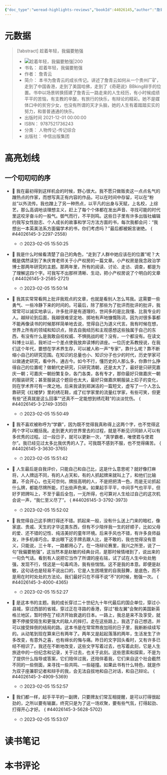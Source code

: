 ```yaml
---
{"doc_type":"weread-highlights-reviews","bookId":44026145,"author":"詹青云","cover":"https://wfqqreader-1252317822.image.myqcloud.com/cover/145/44026145/t7_44026145.jpg","reviewCount":0,"noteCount":8,"isbn":9787521736243,"category":"人物传记-传记综合","lastReadDate":"2023-02-05","dg-publish":true,"permalink":"/00inbox/weread/趁着年轻，我偏要勉强-詹青云/","dgPassFrontmatter":true,"created":"","updated":""}
---
```


# 元数据
> [!abstract] 趁着年轻，我偏要勉强
> - ![ 趁着年轻，我偏要勉强|200](https://wfqqreader-1252317822.image.myqcloud.com/cover/145/44026145/t7_44026145.jpg)
> - 书名： 趁着年轻，我偏要勉强
> - 作者： 詹青云
> - 简介： 本书为詹青云的成长传记。讲述了詹青云如何从一个贵州厂矿，走到了中国香港，走到了美国哈佛，走到了《奇葩说》BBking辩手的位置。书中以场景转换搭建了詹青云一路走来的人生经历，有小时候成绩平平的苦恼，有支教的辛酸，有旅行的快乐，有辩论的精彩。她不是媒体口中的贫穷少女，也没有所谓的天才头脑，她的人生有着踏踏实实的努力，和普普通通的快乐。
> - 出版时间 2021-12-01 00:00:00
> - ISBN： 9787521736243
> - 分类： 人物传记-传记综合
> - 出版社： 中信出版集团

# 高亮划线

## 一个叨叨叨的序


- 📌 我在最初得到这样机会的时候，野心很大。我不愿只做贩卖这一点点名气的蹭热点的作家，而想写真正有内容的作品，可以在时间中存留，可以在“粉丝”以外流传。我也蹭上了另一种热点，以平凡的出身与天赋，上名校，上综艺，那么高调地谈理想主义，赶上了每个个体都在发出声音、寻找可能的时代里这咬牙奋斗的一股气。御气而行，不平则鸣。这些日子里有许多出版社编辑约我写女性励志、个人成长的故事和学习方法方面的书，每次我都会问：“我想出一本英美法系方面偏学术的书，你们考虑吗？”最后都被婉言谢绝。
{ #44026145-3-2297-2558}

    - ⏱ 2023-02-05 15:50:25 

- 📌 我是什么时候看清楚了自己的角色，“走到了人群中她应该在的位置”呢？大概是偶然读到了朱庆育老师关于小产权房的一篇文章。小产权房是我念政治学博士那两年研究的主题。那两年里，所有的阅读、讨论、走访、调查，都是为了理解这四个字。可我写不出那样清晰、生动，把小产权房说了个明白的文章
{ #44026145-3-2585-2721}

    - ⏱ 2023-02-05 15:50:14 

- 📌 我其实常常看网上批评我观点的文章，也就是看别人怎么骂我。这需要一些勇气、一些冷静下来的时间的。可最后，除了那些为了批评而批评的批评，我常常可以诚实地承认，许多批评是有道理的，世间多的是比我懂、比我专业的人。越辩论到后面，我越很难坚定地、掷地有声地慷慨陈词，因为对很多事都不能再像读书的时候那样简单地去说，觉得自己为道义代言。我有时候在想，世界上所有的领域和知识点，除去自我经历和主观感想这些独属于自己的东西，有没有什么是我敢自视权威、不惧挑战的呢？没有，一个都没有。在读文科博士以前，我听过一个差点使我放弃读博的讲座。一位历史系教授说，在我们这个年代，要想在学术界生存，可以被人称一声“专家”，靠什么呢？靠不断缩小自己的研究范围。在知识的总量也小、知识分子也少的时代，历史学家可以做通史研究，看中外，通古今。如今不行，懂历史的人那么多，你靠什么挣得自己的位置呢？做朝代史研究，只研究清朝，还是太大了，最好是只研究嘉庆一朝；可嘉庆一朝纷繁复杂，各门各类，各有专才，那你最好只做嘉庆一朝的服装研究；甚至服装这个题目也太大，最好只做嘉庆朝服装上扣子的变化，则在学术界可有一席之地。后来我读到郑渊洁的一篇短文，虚写了一个人怎么靠研究《红楼梦》里的绣花鞋，成了红学家里的流量红学家，有些可笑，但更有些“还真就是这么回事”“还真不一定能想到绣花鞋”的淡淡忧伤。
{ #44026145-3-2749-3350}

    - ⏱ 2023-02-05 15:50:49 

- 📌 我不喜欢被称呼为“学霸”，因为既不觉得我真称得上这两个字，也不觉得这两个字可以概括我。走到更大的世界里去的过程，就是不断见识同龄人可以有多优秀的过程。过一段日子，就可以更新一次，“真学霸者，唯使君与使君尔”。我已经见过太多比我优秀的人了。可我既不感到不服，也不觉得痛苦。
{ #44026145-3-3630-3765}

    - ⏱ 2023-02-05 15:51:42 

- 📌 人生最后是自我评价，只能自己和自己比，这是什么意思呢？就好像打麻将，人人牌运不同，有的人占天和，有的人抓起牌来就叫上了，和他们比输赢，不会开心，也无可奈何。牌技高明的人，不是把把清一色，而是无论抓起什么牌，都能尽牌所能，打出些声色来。如果起手平平，中间手气也平平，但好歹把牌叫上，不至于最后全包，一无所得，也可算对人生给过自己的这次机会说一声，“我仁至义尽了”。
{ #44026145-3-3792-3973}

    - ⏱ 2023-02-05 15:52:02 

- 📌 我觉得自己这手牌打得还不错。抓起来一般，没有什么送上门来的暗杠，像家底、贵戚、天生的才华这类东西，但有不少陪伴我一生的好顺子，比如父母的爱、还不错的记性、纯洁美好的童年环境。后来手风也不错，有许多良师益友，许多机缘巧合。拿出眼下这手牌去跟人比，是不敢的，我也觉得没有意义，只能说，三十年，一路都用心了。在一场辩论赛里，我兴之所至，说了一句“我偏要勉强”，这当然本是赵敏的经典台词，是那时候情绪到了，说出来的一句负气话。看到有人说把它当作了所谓的座右铭，试了试在人生中处处勉强，发现不行，怪这是一句毒鸡汤，我有些惴惴。这不是我的本意。即便是赵敏，这句话也是轻易不说出口的，它是人生困境里的自我鼓舞，是底色，而不是用在时时处处的方法论。我们最好只在不得不说“不”的时候，勉强一次。
{ #44026145-3-4000-4365}

    - ⏱ 2023-02-05 15:52:27 

- 📌 是这本书的主题。我的成长穿过二十世纪九十年代最后的国企单位，穿过小县城，穿过西部的省城，穿过正在寻路的香港，穿过“极左翼”会聚的美国新英格兰地区，暂时停在了经济开始衰退的日本。一路上，我总是来不及享受，就要不停接受陌生和更强大的敌人的摔打。走在这些路上，我选了自己想选，并可以接受摔倒的结局的路。这本书是在常常熬夜加班的日子里，我断断续续写的。从动笔到现在算来已有两年了。两年又是起起落落的两年，生活发生了许多改变，有意外之喜，也有绵长的悔与痛。昨日的文字回头看时，又有许多已经不相识了。我还在不断地改变，这些文字写着过去，也写着此刻，它是人生旅途中的一份纪念和记录，关于过去，也关于此刻。这些思索和探索，不是为了提供什么指导或答案，它们陪伴过我，还陪伴着我，它们来自这个社会截然不同的一些侧面，来寻找一些共鸣、一些碰撞。如果此书有什么特色，就是作为双子座兼职记者和辩手的我，会无法自拔地和自己对话，和自己辩论。
{ #44026145-3-4909-5369}

    - ⏱ 2023-02-05 15:52:57 

- 📌 我们都一样，起手平平的一副牌，只要牌友们常互相提醒，是可以打得很起劲的，之所以要有输赢，终究只是为了这一场欢聚，要有些气氛，打得起劲、打得开心才好。
{ #44026145-3-5628-5702}

    - ⏱ 2023-02-05 15:53:07 
# 读书笔记

# 本书评论
